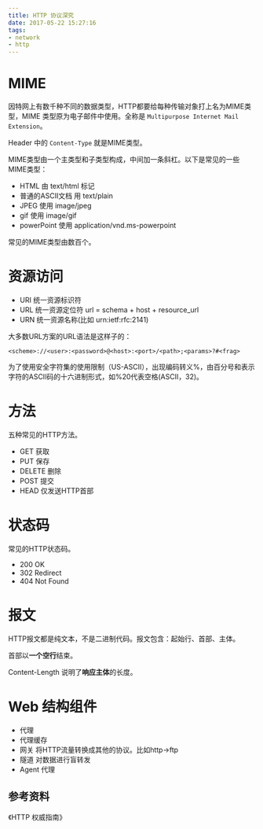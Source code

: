 ```yaml
---
title: HTTP 协议深究
date: 2017-05-22 15:27:16
tags:
- network
- http
---
```



# MIME

因特网上有数千种不同的数据类型，HTTP都要给每种传输对象打上名为MIME类型，MIME 类型原为电子邮件中使用。全称是 `Multipurpose Internet Mail Extension`。

Header 中的 `Content-Type` 就是MIME类型。

MIME类型由一个主类型和子类型构成，中间加一条斜杠。以下是常见的一些MIME类型：

+ HTML 由 text/html 标记
+ 普通的ASCII文档 用 text/plain
+ JPEG 使用 image/jpeg
+ gif 使用 image/gif
+ powerPoint 使用 application/vnd.ms-powerpoint

常见的MIME类型由数百个。

# 资源访问

+ URI 统一资源标识符
+ URL 统一资源定位符 url = schema + host + resource_url
+ URN 统一资源名称(比如 urn:ietf:rfc:2141)

大多数URL方案的URL语法是这样子的：

    <scheme>://<user>:<password>@<host>:<port>/<path>;<params>?#<frag>

为了使用安全字符集的使用限制（US-ASCII），出现编码转义%，由百分号和表示字符的ASCII码的十六进制形式，如%20代表空格(ASCII，32)。

# 方法

五种常见的HTTP方法。

+ GET 获取
+ PUT 保存
+ DELETE 删除
+ POST 提交
+ HEAD 仅发送HTTP首部

# 状态码

常见的HTTP状态码。

+ 200 OK
+ 302 Redirect
+ 404 Not Found

# 报文

HTTP报文都是纯文本，不是二进制代码。报文包含：起始行、首部、主体。

首部以**一个空行**结束。

Content-Length 说明了**响应主体**的长度。

# Web 结构组件

+ 代理 
+ 代理缓存
+ 网关 将HTTP流量转换成其他的协议。比如http->ftp
+ 隧道 对数据进行盲转发
+ Agent 代理

参考资料
----
《HTTP 权威指南》

